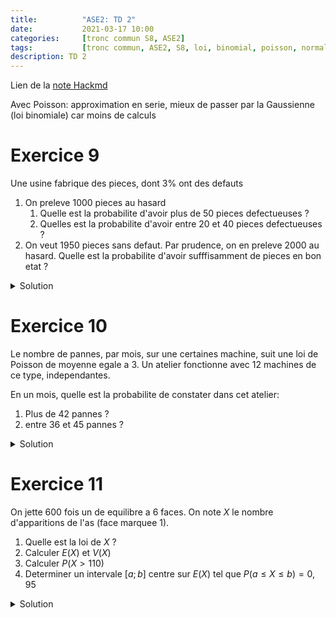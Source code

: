 ```yaml
---
title:          "ASE2: TD 2"
date:           2021-03-17 10:00
categories:     [tronc commun S8, ASE2]
tags:           [tronc commun, ASE2, S8, loi, binomial, poisson, normale]
description: TD 2
---
```

Lien de la [note Hackmd](https://hackmd.io/@lemasymasa/Sk_lDHkNO)

<div class="alert alert-warning" role="alert" markdown="1">
Avec Poisson: approximation en serie, mieux de passer par la Gaussienne (loi binomiale) car moins de calculs
</div>


# Exercice 9
Une usine fabrique des pieces, dont $3\%$ ont des defauts
1. On preleve 1000 pieces au hasard
    1. Quelle est la probabilite d'avoir plus de $50$ pieces defectueuses ?
    2. Quelles est la probabilite d'avoir entre $20$ et $40$ pieces defectueuses ?
2. On veut $1950$ pieces sans defaut. Par prudence, on en preleve $2000$ au hasard. Quelle est la probabilite d'avoir sufffisamment de pieces en bon etat ?

<details markdown="1">
<summary>Solution</summary>

Soit $X$ la v.a.: nombre de pieces defectueurse parmi 1000.

$X$ suit la loi $\mathcal B(n,p)$ avec $n=1000$ et $p=0,03$

$$
\mathcal B(n,p)\simeq \mathcal N(np,\sqrt{npq})\\
\text{Donc } \frac{X-np}{\sqrt{npq}}\to^{\mathcal L}\mathcal N(0,1)\text{ (theoreme Moivre-Laplace)}\\
\begin{cases}
    np=30\\
    npq=29,1
\end{cases}\\
\sqrt{npq}=\sqrt{29,1}=5,4
$$

1.1.

$$
\begin{aligned}
P(X\gt50)&=1-P(X\le50)\\
&\simeq 1-P(U\le\frac{50-30+0,5}{5,4})
\end{aligned}
$$

avec $U=\frac{X-30}{5,4}\sim \mathcal N(0,1)$

$$
\begin{aligned}
P(X\gt50)&\simeq 1-P(U\le3,8)\\
&\simeq 1-F(3,8)=1,0-0,9999... = 0
\end{aligned}
$$

1.2.

$$
P(20\le X\le40)\simeq P(\frac{20-30-0,5}{5,4}\le U\le\frac{40-30+0,5}{5,4})
$$

avec $U=\frac{X-30}{5,4}\sim \mathcal N(0,1)$

$$
\begin{aligned}
P(20\le X\le40)&= P(-1,94\le U\le 1,94)\\
&= F(1,94)-F(-1,94) \text{ } F \text{ fonction de repartition de }\mathcal N(0,1)\\
&= F(1,94)-(1-F(1,94))\\
&= 2F(1,94)-1 = 2\times 0,9738 \text{ (Table de } \mathcal N(0,1)\text{)}\\
&= 0,9476
\end{aligned}
$$

2.

$$
X\to\mathcal B(2000,p=0,03), n=2000\\
np=60,npq=58,2,\sqrt{npq}=7,63\\
\mathcal B(2000;0,03)\simeq\mathcal N(60;7,63)
$$

On veut $1950$ pieces en bon etat, donc:

$$
P(X\le50)=P(\frac{X-60}{7,6}\le\frac{50-60+0,5}{7,63})\\
U=\frac{X-60}{7,63}\to\mathcal N(0,1)
$$

Donc:

$$
\begin{aligned}
P(X\le50)&=P(U\le-1,25)\\
&= F(-1,25)\\
&= 1-F(1,25)\\
&= 1-0,8944=0,1056
\end{aligned}
$$

</details>

# Exercice 10
Le nombre de pannes, par mois, sur une certaines machine, suit une loi de Poisson de moyenne egale a $3$. Un atelier fonctionne avec $12$ machines de ce type, independantes.

En un mois, quelle est la probabilite de constater dans cet atelier:
1. Plus de $42$ pannes ?
2. entre $36$ et $45$ pannes ?

<details markdown="1">
<summary>Solution</summary>

Soit $X_i$ v.a.: nombre de pannes, en un mois de la machine $n^oi$, $X_i\to\mathcal P(3)$.
Soit $S_{12}=X_1+X_2+...+X_{12}$, $S_{12}$: nombre de pannes dans l'atelier
$(X_i)$ sont independantes donc: $S_{12}=\sum_{i=1}^{12}\to\mathcal P(12\times 3)=\mathcal P(36)$.

$$
S_{12}\to\mathcal P(36), \lambda=36\gt20
$$

On peut approximer cette loi par la loi normale:

$$
\frac{S_{12}-36}{\sqrt{36}}\simeq\mathcal N(0,1)
$$

1.

On cherche $P(S_{12}\gt42)$

$$
\begin{aligned}
P(S_{12}\gt42)&=P(\frac{S_{12}-36}{6}\gt\frac{42-36}{6})\\
&= P(\frac{S_{12}-36}{6}\gt1)\\
&=1-P(U<1)\text{ avec } U=\frac{S_{12}-36}{6}\\
&=1-F(1)\\
&=1-0,8413=0,1587
\end{aligned}
$$

2.

$$
\begin{aligned}
P(36\lt S_{12} \lt45) &=P(0\lt\frac{S_{12}-36}{6}\lt\frac{3}{2})\\
&=F(1,5)-F(0)\\
&= 0,9332-0,5=0,4332
\end{aligned}
$$

</details>

# Exercice 11
On jette $600$ fois un de equilibre a $6$ faces. On note $X$ le nombre d'apparitions de l'as (face marquee 1).
1. Quelle est la loi de $X$ ?
2. Calculer $E(X)$ et $V(X)$
3. Calculer $P(X\gt 110)$
4. Determiner un intervale $[a;b]$ centre sur $E(X)$ tel que $P(a\le X\le b)=0,95$

<details markdown="1">
<summary>Solution</summary>

1.

$$
X\to\mathcal B(n,p)=\begin{cases}
n=600\\
p=\frac{1}{6}
\end{cases}
$$

2.

$$
E(X) = np = 100,\sigma(X)=\sqrt{100\times\frac{5}{6}} = 9,13
$$

3.

$$
\begin{aligned}
P(X\gt110) &= P(\frac{X-100}{9,13}\gt\frac{110-100}{9,13})\\
&= P(U\gt\frac{110-100}{9,13})\\
&= P(U\gt1,15)\text{ avec } U=\frac{X-100}{9,13}\to\mathcal N(0,1)\\
&= 1-F(1,15)
\end{aligned}
$$

Donc P(X\gt110)=1-0,8749=0,13

<div class="alert alert-success" role="alert" markdown="1">

$$
P(X\gt110)=0,13
$$

</div>

4.

Soit $r$: rayon de l'intervalle
![](https://i.imgur.com/2WElDfr.png)

$$
\begin{cases}
a=E(X)-r\\
b=E(X)+r
\end{cases}
$$

On cherche $r$ tel que

$$
P(\vert X-100\vert\le r)=0,95
$$

Posons $U=\frac{X-100}{9,13}$

$$
\begin{aligned}
P(\vert X-100\vert\le r)=P(\vert U\vert\le\frac{r+0,5}{9,13})&=0,95\\
P(\frac{-r-0,5}{9,13}\le U\le\frac{r+0,5}{9,13})&=0,95\\
F(\frac{r+0,5}{9,13})-F(\frac{-r-0,5}{9,13})&=0,95\\
2F(\frac{r+0,5}{9,13})-1&=0,95\\
\end{aligned}\\
F(\frac{r+0,5}{9,13}) = \frac{1,95}{2} = 0,975\\
\text{D'apres la table: } \frac{r+0,5}{9,13}=1,96\\
\Rightarrow r= 1,96\times 9,13-0,5=17,39\\
\text{Donc: } \begin{cases}
a=100-17,39=82,61\\
b=100+17,39=117,39
\end{cases}
$$

<div class="alert alert-success" role="alert" markdown="1">

$$
I=[82,61;117,39]
$$

</div>

</details>
